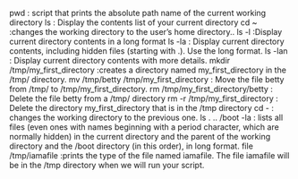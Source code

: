 pwd : script that prints the absolute path name of the current working directory
ls : Display the contents list of your current directory
cd ~ :changes the working directory to the user’s home directory..
ls -l :Display current directory contents in a long format
ls -la : Display current directory contents, including hidden files (starting with .). Use the long format.
ls -lan : Display current directory contents with more details.
mkdir /tmp/my_first_directory :creates a directory named my_first_directory in the /tmp/ directory.
mv /tmp/betty /tmp/my_first_directory : Move the file betty from /tmp/ to /tmp/my_first_directory.
rm /tmp/my_first_directory/betty : Delete the file betty from a /tmp/ directory
rm -r /tmp/my_first_directory : Delete the directory my_first_directory that is in the /tmp directory
cd - :  changes the working directory to the previous one.
ls . .. /boot -la  : lists all files (even ones with names beginning with a period character, which are normally hidden) in the current directory and the parent of the working directory and the /boot directory (in this order), in long format.
file /tmp/iamafile :prints the type of the file named iamafile. The file iamafile will be in the /tmp directory when we will run your script.
